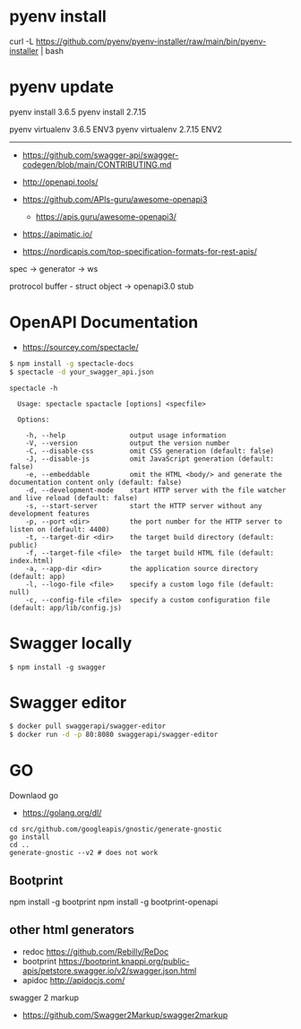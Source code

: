 # pyenv install

curl -L https://github.com/pyenv/pyenv-installer/raw/main/bin/pyenv-installer | bash

# pyenv update

pyenv install 3.6.5
pyenv install 2.7.15

pyenv virtualenv 3.6.5 ENV3
pyenv virtualenv 2.7.15 ENV2


----

* <https://github.com/swagger-api/swagger-codegen/blob/main/CONTRIBUTING.md>

* <http://openapi.tools/>
* <https://github.com/APIs-guru/awesome-openapi3>
	* <https://apis.guru/awesome-openapi3/>


* <https://apimatic.io/>


* <https://nordicapis.com/top-specification-formats-for-rest-apis/>

spec -> generator -> ws

protrocol buffer - struct object
   -> openapi3.0 stub


#
# OpenAPI Documentation

* <https://sourcey.com/spectacle/>

```bash
$ npm install -g spectacle-docs
$ spectacle -d your_swagger_api.json
```

```
spectacle -h

  Usage: spectacle spactacle [options] <specfile>

  Options:

    -h, --help                output usage information
    -V, --version             output the version number
    -C, --disable-css         omit CSS generation (default: false)
    -J, --disable-js          omit JavaScript generation (default: false)
    -e, --embeddable          omit the HTML <body/> and generate the documentation content only (default: false)
    -d, --development-mode    start HTTP server with the file watcher and live reload (default: false)
    -s, --start-server        start the HTTP server without any development features
    -p, --port <dir>          the port number for the HTTP server to listen on (default: 4400)
    -t, --target-dir <dir>    the target build directory (default: public)
    -f, --target-file <file>  the target build HTML file (default: index.html)
    -a, --app-dir <dir>       the application source directory (default: app)
    -l, --logo-file <file>    specify a custom logo file (default: null)
    -c, --config-file <file>  specify a custom configuration file (default: app/lib/config.js)
```

# Swagger locally

```
$ npm install -g swagger
```

# Swagger editor

```bash
$ docker pull swaggerapi/swagger-editor
$ docker run -d -p 80:8080 swaggerapi/swagger-editor
```


# GO

Downlaod go

* <https://golang.org/dl/>

```
cd src/github.com/googleapis/gnostic/generate-gnostic
go install
cd ..
generate-gnostic --v2 # does not work

```

## Bootprint

npm install -g bootprint
npm install -g bootprint-openapi

## other html generators

* redoc <https://github.com/Rebilly/ReDoc>
* bootprint <https://bootprint.knappi.org/public-apis/petstore.swagger.io/v2/swagger.json.html>
* apidoc <http://apidocjs.com/>


swagger 2 markup

* <https://github.com/Swagger2Markup/swagger2markup>

